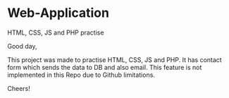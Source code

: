 # Web-Application
HTML, CSS, JS and PHP practise


Good day,

This project was made to practise HTML, CSS, JS and PHP. It has contact form which sends the data to DB and also email. 
This feature is not implemented in this Repo due to Github limitations.

Cheers!
